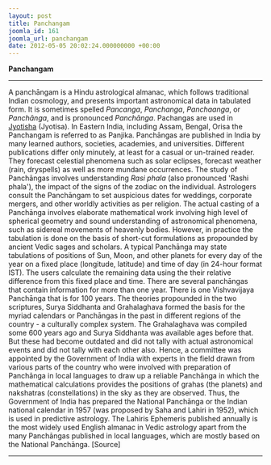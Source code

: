 ```yaml
---
layout: post
title: Panchangam
joomla_id: 161
joomla_url: panchangam
date: 2012-05-05 20:02:24.000000000 +00:00
---
```

**Panchangam**
* * *  
A panchāngam is a Hindu astrological almanac, which follows traditional Indian cosmology, and presents important astronomical data in tabulated form. It is sometimes spelled _Pancanga_, _Panchanga_, _Panchaanga_, or _Panchānga_, and is pronounced _Panchānga_. Pachangas are used in [Jyotisha](http://en.wikipedia.org/wiki/Jyotisha "Jyotisha") (Jyotisa).
In Eastern India, including Assam, Bengal, Orisa the Panchangam is referred to as Panjika.
Panchāngas are published in India by many learned authors, societies, academies, and universities. Different publications differ only minutely, at least for a casual or un-trained reader. They forecast celestial phenomena such as solar eclipses, forecast weather (rain, dryspells) as well as more mundane occurrences.
The study of Panchāngas involves understanding _Rasi phala_ (also pronounced 'Rashi phala'), the impact of the signs of the zodiac on the individual. Astrologers consult the Panchāngam to set auspicious dates for weddings, corporate mergers, and other worldly activities as per religion.
The actual casting of a Panchānga involves elaborate mathematical work involving high level of spherical geometry and sound understanding of astronomical phenomena, such as sidereal movements of heavenly bodies. However, in practice the tabulation is done on the basis of short-cut formulations as propounded by ancient Vedic sages and scholars.
A typical Panchānga may state tabulations of positions of Sun, Moon, and other planets for every day of the year on a fixed place (longitude, latitude) and time of day (in 24-hour format IST). The users calculate the remaining data using the their relative difference from this fixed place and time.
There are several panchāngas that contain information for more than one year. There is one Vishvavijaya Panchānga that is for 100 years.
The theories propounded in the two scriptures, Surya Siddhanta and Grahalaghava formed the basis for the myriad calendars or Panchāngas in the past in different regions of the country - a culturally complex system.
The Grahalaghava was compiled some 600 years ago and Surya Siddhanta was available ages before that. But these had become outdated and did not tally with actual astronomical events and did not tally with each other also. Hence, a committee was appointed by the Government of India with experts in the field drawn from various parts of the country who were involved with preparation of Panchānga in local languages to draw up a reliable Panchānga in which the mathematical calculations provides the positions of grahas (the planets) and nakshatras (constellations) in the sky as they are observed.
Thus, the Government of India has prepared the National Panchānga or the Indian national calendar in 1957 (was proposed by Saha and Lahiri in 1952), which is used in predictive astrology. The Lahiris Ephemeris published annually is the most widely used English almanac in Vedic astrology apart from the many Panchāngas published in local languages, which are mostly based on the National Panchānga.
[Source]
* * *
  
